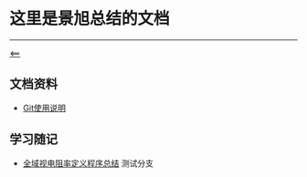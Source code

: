 # 这里是景旭总结的文档
****
[<==](https://github.com/tdem-lixiu/TDEM_Document/blob/master/README.md)
## 文档资料
- [Git使用说明](https://github.com/tdem-lixiu/TDEM_Document/blob/master/Summarize/Jingx/Logs/LearnGit.md)
## 学习随记
- [全域视电阻率定义程序总结](https://github.com/tdem-lixiu/TDEM_Document/blob/master/Summarize/Jingx/Logs/AppRes_log.md)
测试分支